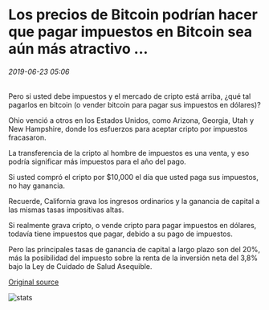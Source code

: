 # Los precios de Bitcoin podrían hacer que pagar impuestos en Bitcoin sea aún más atractivo ...

###### 2019-06-23 05:06

Pero si usted debe impuestos y el mercado de cripto está arriba, ¿qué tal pagarlos en bitcoin (o vender bitcoin para pagar sus impuestos en dólares)?

Ohio venció a otros en los Estados Unidos, como Arizona, Georgia, Utah y New Hampshire, donde los esfuerzos para aceptar cripto por impuestos fracasaron.

La transferencia de la cripto al hombre de impuestos es una venta, y eso podría significar más impuestos para el año del pago.

Si usted compró el cripto por $10,000 el día que usted paga sus impuestos, no hay ganancia.

Recuerde, California grava los ingresos ordinarios y la ganancia de capital a las mismas tasas impositivas altas.

Si realmente grava cripto, o vende cripto para pagar impuestos en dólares, todavía tiene impuestos que pagar, debido a su pago de impuestos.

Pero las principales tasas de ganancia de capital a largo plazo son del 20%, más la posibilidad del impuesto sobre la renta de la inversión neta del 3,8% bajo la Ley de Cuidado de Salud Asequible.

[Original source](https://cointelegraph.com/news/bitcoin-prices-could-make-paying-taxes-in-bitcoin-even-more-attractive)

![stats](https://c.statcounter.com/11760860/0/a89fa40b/1/ "stats")